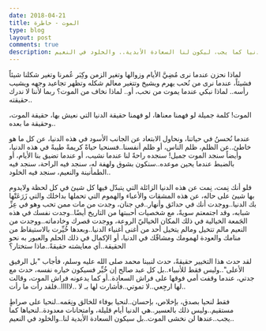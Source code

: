 ```yaml
---
date: 2018-04-21
title: الموت - خاطرة
type: blog
layout: post
comments: true
description: لم نخشى الموت؟ لم لا ندرك حقيقته..ونعيش في الدنيا كما يجب، ليكون لنا السعادة الأبدية.. والخلود في النعيم
---
```



لماذا نحزن عندما نرى مُضِيَّ الأيام وزوالها وتغير الزمن وكِبَر عُمرنا وتغير شكلنا شيئاً فشيئاً، عندما نرى من نُحب يهرم ويشيخ وتتغير معالم شكله وتظهر تجاعيد وجهه ويشيب رأسه..
لماذا نبكي عندما يموت من نحب، أو.. لماذا نخاف من الموت؟ ربما ﻷننا لا ندرك حقيقته..

الموت! كلمة جميلة لو فهمنا معناها، لو فهمنا حقيقة الدنيا التي نعيش بها، حقيقة الموت، وحقيقة ما بعده..

عندما نُحسنُ في حياتنا، ونحاول الابتعاد عن الجانب الأسود في هذه الدنيا، عن كل ما هو خاطئ..عن الظلم، ظلم الناس، أو ظلم أنفسنا..فسنحيا حياةً كريمةً طيبةً في هذه الدنيا، وأيضاً سنجد الموت جميل! سنجده راحةً لنا عندما نشيب، أو عندما تضيق بنا الأيام، أو بالضبط عندما يحين موعده..سنكون بشوق ولهفة له، سنجد فيه الراحة، سنجد فيه الطمأنينة والنعيم، سنجد فيه الخلود.. 

فلو أنك نِمت، نِمت عن هذه الدنيا الزائلة التي يتبدّل فيها كل شيئ في كل لحظة ولايدوم بها شيئ على حاله، عن هذه المشقات والأعباء والهموم التي تحملها بداخلك والتي زَرَعَتْها بك الدنيا..ووجدت أنك في حدائق وأنهار..في جنان، وجدت من مات ممن تحب وهو في عِزِّ شبابه، وقد اجتمعتم سويةً، مع شخصيات أحببتها من التاريخ أيضًا..وجدت نفسك في هذه الجَمعة الخيالية في ذلك المكان الخياليّ الروعة، ووجدت قصرك وخادماته..ووجدت من النعيم مالم تتخيل ومالم يتخيل أحد من أغنى أغنياء الدنيا..وبعدها خُيِّرت بالاستيقاظ من منامك والعودة لهمومك ومشاقّك في الدنيا، أو الإكمال في ذلك الحلم والعبور به نحو الحقيقة..أي معايشته حقيقةً..ماذا ستختار؟

لقد حدث هذا التخيير حقيقةً، حدث لنبينا محمد صلى الله عليه وسلم، فأجاب "بل الرفيق الأعلى"..وليس فقط للأنبياء..بل كل عبد صالح إن خُيِّر فسيكون خياره نفسه، حدث مع جدتي، عندما وقفت أمي فوقها على فراش السعادة..أو كما يدعونه فراش الموت، وقالت لها ارجِعي..لا تموتي..فأشارت لها بـ لا ..لااااا..فلقد رأت ما رأت..

فقط لنحيا بصدق، بإخلاص، بإحسان..لنحيا بوفاء للخالق ونِعَمه..لنحيا على صراطٍ مستقيم..وليس ذلك بالعسير..هي الدنيا أيام قليلة، وامتحانات معدودة..لنحياها كما يجب..عندها لن نخشى الموت..بل سيكون السعادة الأبدية لنا..والخلود في النعيم..


